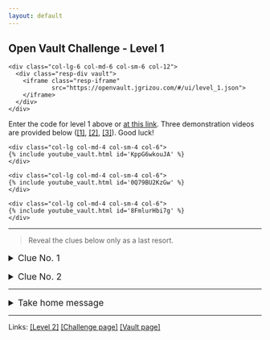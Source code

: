 ```yaml
---
layout: default
---
```


## Open Vault Challenge - Level 1

<div class="container">
  <div class="row align-items-center justify-content-center">

    <div class="col-lg-6 col-md-6 col-sm-6 col-12">
      <div class="resp-div vault">
        <iframe class="resp-iframe"
                src="https://openvault.jgrizou.com/#/ui/level_1.json">
        </iframe>
      </div>
    </div>

  </div>
</div>

Enter the code for level 1 above or [at this link](https://openvault.jgrizou.com/#/ui/level_1.json). Three demonstration videos are provided below ([[1]](https://www.youtube.com/embed/KppG6wkouJA), [[2]](https://www.youtube.com/embed/0Q79BU2KzGw), [[3]](https://www.youtube.com/embed/8FmlurHbi7g)). Good luck!

<div class="container">
  <div class="row align-items-center justify-content-center">

    <div class="col-lg col-md-4 col-sm-4 col-6">
    {% include youtube_vault.html id='KppG6wkouJA' %}
    </div>

    <div class="col-lg col-md-4 col-sm-4 col-6">
    {% include youtube_vault.html id='0Q79BU2KzGw' %}
    </div>

    <div class="col-lg col-md-4 col-sm-4 col-6">
    {% include youtube_vault.html id='8FmlurHbi7g' %}
    </div>

  </div>
</div>

---

> Reveal the clues below only as a last resort.

<details>
  <summary style="margin-top: 1rem; font-size: 1.10rem;">Clue No. 1</summary>

  <br>

  <p>See the code you are entering below or <a href="https://openvault.jgrizou.com/#/ui/level_1_visible.json">at this link</a>.</p>

  <div class="container">
    <div class="row align-items-center justify-content-center">

      <div class="col-lg-6 col-md-6 col-sm-6 col-12">
        <div class="resp-div vault">
          <iframe class="resp-iframe"
                  src="https://openvault.jgrizou.com/#/ui/level_1_visible.json">
          </iframe>
        </div>
      </div>

    </div>
  </div>

</details>

<details>
  <summary style="margin-top: 1rem; font-size: 1.10rem;">Clue No. 2</summary>

  <br>

  <p>Try <a href="../level-0/">level 0</a>.</p>

</details>

---

<details>
  <summary style="margin-top: 1rem; font-size: 1.10rem;">Take home message</summary>

  <br>

  <p>We proceed by elimination.</p>

  <p>The user is trying to type one out of ten possible digits (0 to 9). Half of the digits are yellow, and half are grey. When clicking on the yellow or grey button, the user indicates the color currently associated with the digit s/he has in mind. We can thus eliminate half of the digits by following the following reasoning: “if the user presses the yellow button, then the digit s/he is typing is among the yellow colored digits” (idem for grey).</p>

  <p>By repeating this process, usually 3 or 4 times, only one digit remains. It is the digit the user wants to enter. The machine writes down that digit and proceed to the next one. Once a 4-digit code is entered, the machine compares it to the secret code and decides wether to open the vault or not.</p>

</details>

---

Links: [[Level 2]](../level-2/) [[Challenge page]](../) [[Vault page]](../../)
